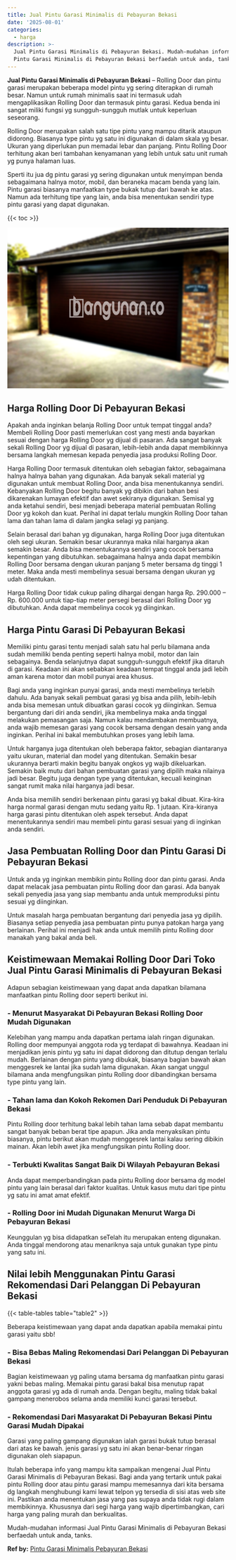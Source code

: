 ```yaml
---
title: Jual Pintu Garasi Minimalis di Pebayuran Bekasi
date: '2025-08-01'
categories:
  - harga
description: >-
  Jual Pintu Garasi Minimalis di Pebayuran Bekasi. Mudah-mudahan informasi Jual
  Pintu Garasi Minimalis di Pebayuran Bekasi berfaedah untuk anda, tanks....
---
```


**Jual Pintu Garasi Minimalis di Pebayuran Bekasi** – Rolling Door dan pintu garasi merupakan beberapa model pintu yg sering diterapkan di rumah besar. Namun untuk rumah minimalis saat ini termasuk udah mengaplikasikan Rolling Door dan termasuk pintu garasi. Kedua benda ini sangat miliki fungsi yg sungguh-sungguh mutlak untuk keperluan seseorang.

Rolling Door merupakan salah satu tipe pintu yang mampu ditarik ataupun didorong. Biasanya type pintu yg satu ini digunakan di dalam skala yg besar. Ukuran yang diperlukan pun memadai lebar dan panjang. Pintu Rolling Door terhitung akan beri tambahan kenyamanan yang lebih untuk satu unit rumah yg punya halaman luas.

Sperti itu jua dg pintu garasi yg sering digunakan untuk menyimpan benda sebagaimana halnya motor, mobil, dan beraneka macam benda yang lain. Pintu garasi biasanya manfaatkan type bukak tutup dari bawah ke atas. Namun ada terhitung tipe yang lain, anda bisa menentukan sendiri type pintu garasi yang dapat digunakan.

{{< toc >}}

![Jual Pintu Garasi Minimalis di Pebayuran Bekasi](/images/pintu-garasi-53.png)

## Harga Rolling Door Di Pebayuran Bekasi

Apakah anda inginkan belanja Rolling Door untuk tempat tinggal anda? Membeli Rolling Door pasti memerlukan cost yang mesti anda bayarkan sesuai dengan harga Rolling Door yg dijual di pasaran. Ada sangat banyak sekali Rolling Door yg dijual di pasaran, lebih-lebih anda dapat membikinnya bersama langkah memesan kepada penyedia jasa produksi Rolling Door.

Harga Rolling Door termasuk ditentukan oleh sebagian faktor, sebagaimana halnya halnya bahan yang digunakan. Ada banyak sekali material yg digunakan untuk membuat Rolling Door, anda bisa menentukannya sendiri. Kebanyakan Rolling Door begitu banyak yg dibikin dari bahan besi dikarenakan lumayan efektif dan awet sekiranya digunakan. Semisal yg anda ketahui sendiri, besi menjadi beberapa material pembuatan Rolling Door yg kokoh dan kuat. Perihal ini dapat terlalu mungkin Rolling Door tahan lama dan tahan lama di dalam jangka selagi yg panjang.

Selain berasal dari bahan yg digunakan, harga Rolling Door juga ditentukan oleh segi ukuran. Semakin besar ukurannya maka nilai harganya akan semakin besar. Anda bisa menentukannya sendiri yang cocok bersama kepentingan yang dibutuhkan. sebagaimana halnya anda dapat membikin Rolling Door bersama dengan ukuran panjang 5 meter bersama dg tinggi 1 meter. Maka anda mesti membelinya sesuai bersama dengan ukuran yg udah ditentukan.

Harga Rolling Door tidak cukup paling dihargai dengan harga Rp. 290.000 – Rp. 600.000 untuk tiap-tiap meter persegi berasal dari Rolling Door yg dibutuhkan. Anda dapat membelinya cocok yg diinginkan.

## Harga Pintu Garasi Di Pebayuran Bekasi

Memiliki pintu garasi tentu menjadi salah satu hal perlu bilamana anda sudah memiliki benda penting seperti halnya mobil, motor dan lain sebagainya. Benda selanjutnya dapat sungguh-sungguh efektif jika ditaruh di garasi. Keadaan ini akan sebabkan keadaan tempat tinggal anda jadi lebih aman karena motor dan mobil punyai area khusus.

Bagi anda yang inginkan punyai garasi, anda mesti membelinya terlebih dahulu. Ada banyak sekali pembuat garasi yg bisa anda pilih, lebih-lebih anda bisa memesan untuk dibuatkan garasi cocok yg diinginkan. Semua bergantung dari diri anda sendiri, jika membelinya maka anda tinggal melakukan pemasangan saja. Namun kalau mendambakan membuatnya, anda wajib memesan garasi yang cocok bersama dengan desain yang anda inginkan. Perihal ini bakal membutuhkan proses yang lebih lama.

Untuk harganya juga ditentukan oleh beberapa faktor, sebagian diantaranya yaitu ukuran, material dan model yang ditentukan. Semakin besar ukurannya berarti makin begitu banyak ongkos yg wajib dikeluarkan. Semakin baik mutu dari bahan pembuatan garasi yang dipilih maka nilainya jadi besar. Begitu juga dengan type yang ditentukan, kecuali keinginan sangat rumit maka nilai harganya jadi besar.

Anda bisa memilih sendiri berkenaan pintu garasi yg bakal dibuat. Kira-kira harga normal garasi dengan mutu sedang yaitu Rp. 1 jutaan. Kira-kiranya harga garasi pintu ditentukan oleh aspek tersebut. Anda dapat menentukannya sendiri mau membeli pintu garasi sesuai yang di inginkan anda sendiri.

## Jasa Pembuatan Rolling Door dan Pintu Garasi Di Pebayuran Bekasi

Untuk anda yg inginkan membikin pintu Rolling door dan pintu garasi. Anda dapat melacak jasa pembuatan pintu Rolling door dan garasi. Ada banyak sekali penyedia jasa yang siap membantu anda untuk memproduksi pintu sesuai yg diinginkan.

Untuk masalah harga pembuatan bergantung dari penyedia jasa yg dipilih. Biasanya setiap penyedia jasa pembuatan pintu punya patokan harga yang berlainan. Perihal ini menjadi hak anda untuk memilih pintu Rolling door manakah yang bakal anda beli.

## Keistimewaan Memakai Rolling Door Dari Toko Jual Pintu Garasi Minimalis di Pebayuran Bekasi

Adapun sebagian keistimewaan yang dapat anda dapatkan bilamana manfaatkan pintu Rolling door seperti berikut ini.

### \- Menurut Masyarakat Di Pebayuran Bekasi Rolling Door Mudah Digunakan

Kelebihan yang mampu anda dapatkan pertama ialah ringan digunakan. Rolling door mempunyai anggota roda yg terdapat di bawahnya. Keadaan ini menjadikan jenis pintu yg satu ini dapat didorong dan ditutup dengan terlalu mudah. Berlainan dengan pintu yang dibukak, biasanya bagian bawah akan menggesrek ke lantai jika sudah lama digunakan. Akan sangat unggul bilamana anda mengfungsikan pintu Rolling door dibandingkan bersama type pintu yang lain.

### \- Tahan lama dan Kokoh Rekomen Dari Penduduk Di Pebayuran Bekasi

Pintu Rolling door terhitung bakal lebih tahan lama sebab dapat membantu sangat banyak beban berat tipe apapun. Jika anda menyaksikan pintu biasanya, pintu berikut akan mudah menggesrek lantai kalau sering dibikin mainan. Akan lebih awet jika mengfungsikan pintu Rolling door.

### \- Terbukti Kwalitas Sangat Baik Di Wilayah Pebayuran Bekasi

Anda dapat memperbandingkan pada pintu Rolling door bersama dg model pintu yang lain berasal dari faktor kualitas. Untuk kasus mutu dari tipe pintu yg satu ini amat amat efektif.

### \- Rolling Door ini Mudah Digunakan Menurut Warga Di Pebayuran Bekasi

Keunggulan yg bisa didapatkan seTelah itu merupakan enteng digunakan. Anda tinggal mendorong atau menariknya saja untuk gunakan type pintu yang satu ini.

## Nilai lebih Menggunakan Pintu Garasi Rekomendasi Dari Pelanggan Di Pebayuran Bekasi

{{< table-tables table="table2" >}}

Beberapa keistimewaan yang dapat anda dapatkan apabila memakai pintu garasi yaitu sbb!

### \- Bisa Bebas Maling Rekomendasi Dari Pelanggan Di Pebayuran Bekasi

Bagian keistimewaan yg paling utama bersama dg manfaatkan pintu garasi yakni bebas maling. Memakai pintu garasi bakal bisa menutup rapat anggota garasi yg ada di rumah anda. Dengan begitu, maling tidak bakal gampang menerobos selama anda memiliki kunci garasi tersebut.

### \- Rekomendasi Dari Masyarakat Di Pebayuran Bekasi Pintu Garasi Mudah Dipakai

Garasi yang paling gampang digunakan ialah garasi bukak tutup berasal dari atas ke bawah. jenis garasi yg satu ini akan benar-benar ringan digunakan oleh siapapun.

Itulah beberapa info yang mampu kita sampaikan mengenai Jual Pintu Garasi Minimalis di Pebayuran Bekasi. Bagi anda yang tertarik untuk pakai pintu Rolling door atau pintu garasi mampu memesannya dari kita bersama dg langkah menghubungi kami lewat telpon yg tersedia di sisi atas web site ini. Pastikan anda menentukan jasa yang pas supaya anda tidak rugi dalam membikinnya. Khususnya dari segi harga yang wajib dipertimbangkan, cari harga yang paling murah dan berkualitas.

Mudah-mudahan informasi Jual Pintu Garasi Minimalis di Pebayuran Bekasi berfaedah untuk anda, tanks.

**Ref by:** [Pintu Garasi Minimalis Pebayuran Bekasi](https://id.wikipedia.org/wiki/Pintu)
